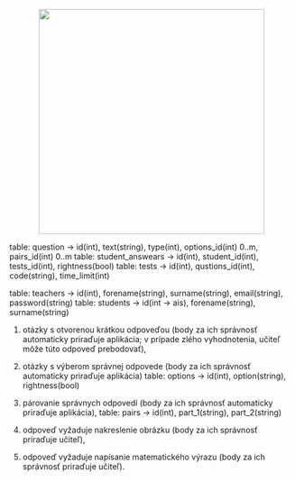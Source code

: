 <p align="center"><a href="https://laravel.com" target="_blank"><img src="https://raw.githubusercontent.com/laravel/art/master/logo-lockup/5%20SVG/2%20CMYK/1%20Full%20Color/laravel-logolockup-cmyk-red.svg" width="400"></a></p>


table: question -> id(int), text(string), type(int), options_id(int) 0..m, pairs_id(int) 0..m
table: student_answears -> id(int), student_id(int), tests_id(int), rightness(bool)
table: tests -> id(int), qustions_id(int), code(string), time_limit(int)

table: teachers -> id(int), forename(string), surname(string), email(string), password(string)
table: students -> id(int -> ais), forename(string), surname(string)

1. otázky s otvorenou krátkou odpoveďou (body za ich správnosť automaticky priraďuje aplikácia; v prípade zlého vyhodnotenia, učiteľ môže túto odpoveď prebodovať),

2. otázky s výberom správnej odpovede (body za ich správnosť automaticky priraďuje aplikácia)
table: options -> id(int), option(string), rightness(bool)

3. párovanie správnych odpovedí (body za ich správnosť automaticky priraďuje aplikácia),
table: pairs -> id(int), part_1(string), part_2(string)

4. odpoveď vyžaduje nakreslenie obrázku (body za ich správnosť priraďuje učiteľ),

5. odpoveď vyžaduje napísanie matematického výrazu (body za ich správnosť priraďuje učiteľ).